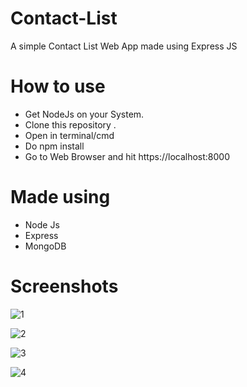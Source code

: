 # Contact-List
A simple Contact List Web App made using Express JS

# How to use
* Get NodeJs on your System.
* Clone this repository .
* Open in terminal/cmd
* Do npm install
* Go to Web Browser and hit https://localhost:8000

# Made using
* Node Js
* Express
* MongoDB

# Screenshots

![1](https://user-images.githubusercontent.com/46063095/147948288-2f37ec53-6bea-4e83-bf3b-276120c727b4.png)

![2](https://user-images.githubusercontent.com/46063095/147948356-7cb0e59c-86a1-4be5-8ac9-092e77190555.png)

![3](https://user-images.githubusercontent.com/46063095/147948349-71758e81-3071-460b-bcf2-9aa1e8e771bf.png)

![4](https://user-images.githubusercontent.com/46063095/147948354-6d599e50-d9e3-4c17-a530-dcdbf016caf1.png)
